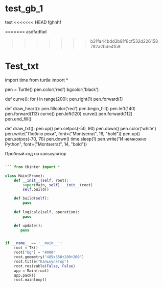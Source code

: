 # test_gb_1
test
<<<<<<< HEAD
 fghnhf 
 
=======
asdfadfad
>>>>>>> b21fa44bdd3b81f8cf532d226158782a2bde41b8

# Test_txt

import time
from turtle import *

pen = Turtle()
pen.color('red')
bgcolor('black')

def curve():
    for i in range(200):
        pen.right(1)
        pen.forward(1)

def draw_heart():
    pen.fillcolor('red')
    pen.begin_fill()
    pen.left(140)
    pen.forward(113)
    curve()
    pen.left(120)
    curve()
    pen.forward(112)
    pen.end_fill()

def draw_txt():
    pen.up()
    pen.setpos(-50, 90)
    pen.down()
    pen.color('white')
    pen.write("Люблю реки", font=("Montserrat", 16, "bold"))
    pen.up()
    pen.setpos(-70, 70)
    pen.down()
    time.sleep(1)
    pen.write("И немножно Python", font=("Montserrat", 14, "bold"))


Пробный код на калькулятор

```python

``` from tkinter import *

class Main(Frame):
    def __init__(self, root):
        super(Main, self).__init__(root)
        self.build()

    def build(self):
        pass
 
    def logicalc(self, operation):
        pass

    def update():
       pass


if __name__ == '__main__':
    root = Tk()
    root["bg"] = "#000"
    root.geometry("485x550+200+200")
    root.title("Калькулятор")
    root.resizable(False, False)
    app = Main(root)
    app.pack()
    root.mainloop()